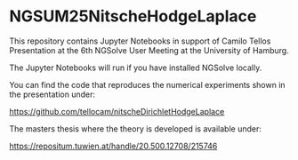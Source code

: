 # NGSUM25NitscheHodgeLaplace

This repository contains Jupyter Notebooks in support of Camilo Tellos Presentation at the 6th NGSolve User Meeting at the University of Hamburg. 

The Jupyter Notebooks will run if you have installed NGSolve locally.

You can find the code that reproduces the numerical experiments shown in the presentation under:

https://github.com/tellocam/nitscheDirichletHodgeLaplace

The masters thesis where the theory is developed is available under:

https://repositum.tuwien.at/handle/20.500.12708/215746
